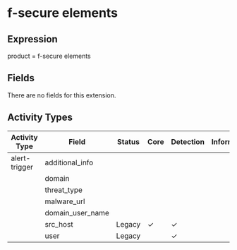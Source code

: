 f-secure elements
=================

Expression
----------

product = f-secure elements

Fields
------

There are no fields for this extension.

Activity Types
--------------

| Activity Type | Field            | Status | Core     | Detection | Informational |
| ------------- | ---------------- | ------ | -------- | --------- | ------------- |
| alert-trigger | additional_info  |        |          |           |               |
|               | domain           |        |          |           |               |
|               | threat_type      |        |          |           |               |
|               | malware_url      |        |          |           |               |
|               | domain_user_name |        |          |           |               |
|               | src_host         | Legacy | &#10003; | &#10003;  |               |
|               | user             | Legacy |          | &#10003;  |               |

